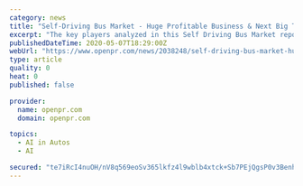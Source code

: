 ```yaml
---
category: news
title: "Self-Driving Bus Market - Huge Profitable Business & Next Big Thing To Adhering Social/Physical Distancing Considering Covid-19 Pandemics"
excerpt: "The key players analyzed in this Self Driving Bus Market report are AV Volvo Continental AG Volkswagen AG Tesla Scania AB Daimler AG Proterra Hyundai Motor Company Hino Motors Ltd and Navya Self driving buses require high amount of computational"
publishedDateTime: 2020-05-07T18:29:00Z
webUrl: "https://www.openpr.com/news/2038248/self-driving-bus-market-huge-profitable-business-next-big"
type: article
quality: 0
heat: 0
published: false

provider:
  name: openpr.com
  domain: openpr.com

topics:
  - AI in Autos
  - AI

secured: "te7iRcI4nuOH/nV8q569eoSv365lkfz4l9wblb4xtck+Sb7PEjQgsP0v3BenhbCWTMxYFT5wcbF0PxuVSjNBzMv/o/9QrMva47enDo1R4dk4vK0jqK8PRYtntUZmn9Ys6lMwkN3sTLg1Cb97fvJmvIzbFTx2QoRFipt7nPS9+Oej8uJ+XrMTfAznhaC7a7BNb4B6gLgLI5dYsLRqFZJTp7ijqAdCr77kl6+3dm+ahE6xm6p+9UL/1HOIq0Ia8+DFIUpBA6cSdsX9pO4O7fP7FeBqJxLJYuLlpCKPMNelohptJsfhig98aVDtp/6oGKi2fCRTf7faDfGwtwIS3cA7xEXgD5F763ah5S4Q/Mzmn2y/xbWCrkjvQPd8O5hd0LxwKkG7kgPLVdayWmyuLM2K5XiCxhUwGzwNZ5BDw56rbitxxC9fc8CrvKVWYDqAdbz5sWUigmOqwb1TjfSLQBhY2gBDnl4tzq7OV8Lpnr8pf+8=;Z/7+S2XXM/n48M3hzu0PxQ=="
---
```


